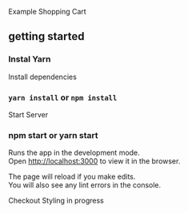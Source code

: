 Example Shopping Cart

## getting started

### Instal Yarn

Install dependencies

### `yarn install` or `npm install`

Start Server

### npm start or yarn start

Runs the app in the development mode.<br />
Open [http://localhost:3000](http://localhost:3000) to view it in the browser.

The page will reload if you make edits.<br />
You will also see any lint errors in the console.

Checkout Styling in progress
